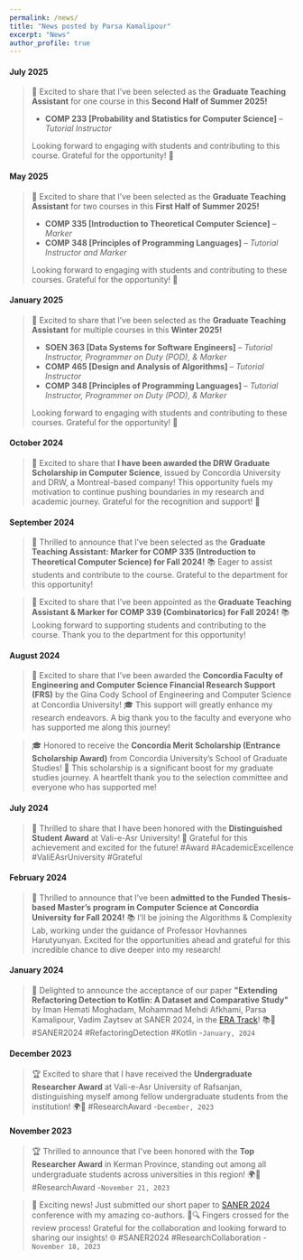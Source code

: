 ```yaml
---
permalink: /news/
title: "News posted by Parsa Kamalipour"
excerpt: "News"
author_profile: true
---
```


<!-- # NEWS -->
#### July 2025
> 🎉 Excited to share that I’ve been selected as the **Graduate Teaching Assistant** for one course in this **Second Half of Summer 2025!**  
>  
> - **COMP 233 [Probability and Statistics for Computer Science]** – *Tutorial Instructor*  
>  
> Looking forward to engaging with students and contributing to this course. Grateful for the opportunity! 🚀

#### May 2025
> 🎉 Excited to share that I’ve been selected as the **Graduate Teaching Assistant** for two courses in this **First Half of Summer 2025!**  
>  
> - **COMP 335 [Introduction to Theoretical Computer Science]** – *Marker*  
> - **COMP 348 [Principles of Programming Languages]** – *Tutorial Instructor and Marker*  
>  
> Looking forward to engaging with students and contributing to these courses. Grateful for the opportunity! 🚀

#### January 2025
> 🎉 Excited to share that I’ve been selected as the **Graduate Teaching Assistant** for multiple courses in this **Winter 2025!**  
>  
> - **SOEN 363 [Data Systems for Software Engineers]** – *Tutorial Instructor, Programmer on Duty (POD), & Marker*  
> - **COMP 465 [Design and Analysis of Algorithms]** – *Tutorial Instructor*  
> - **COMP 348 [Principles of Programming Languages]** – *Tutorial Instructor, Programmer on Duty (POD), & Marker*  
>  
> Looking forward to engaging with students and contributing to these courses. Grateful for the opportunity! 🚀

<!-- #### December 2024
> Excited to announce that our research **“Cross-Language Refactoring Detection: Bridging Gaps with Pre-trained Language Models”** has been **<u>submitted to The Journal of Systems & Software!</u>** A big thank you to my previous research team for their dedication—looking forward to the next steps! 🚀 -->

#### October 2024
> 🎉 Excited to share that **I have been awarded the DRW Graduate Scholarship in Computer Science**, issued by Concordia University and DRW, a Montreal-based company! This opportunity fuels my motivation to continue pushing boundaries in my research and academic journey. Grateful for the recognition and support! 🚀

#### September 2024
> 🎉 Thrilled to announce that I’ve been selected as the **Graduate Teaching Assistant: Marker for COMP 335 (Introduction to Theoretical Computer Science) for Fall 2024!** 📚 Eager to assist students and contribute to the course. Grateful to the department for this opportunity!

> 🎉 Excited to share that I’ve been appointed as the **Graduate Teaching Assistant & Marker for COMP 339 (Combinatorics) for Fall 2024!** 📚 Looking forward to supporting students and contributing to the course. Thank you to the department for this opportunity!

#### August 2024
> 🌟 Excited to share that I’ve been awarded the **Concordia Faculty of Engineering and Computer Science Financial Research Support (FRS)** by the Gina Cody School of Engineering and Computer Science at Concordia University! 🎓 This support will greatly enhance my research endeavors. A big thank you to the faculty and everyone who has supported me along this journey! 

> 🎓 Honored to receive the **Concordia Merit Scholarship (Entrance Scholarship Award)** from Concordia University’s School of Graduate Studies! 🌟 This scholarship is a significant boost for my graduate studies journey. A heartfelt thank you to the selection committee and everyone who has supported me!

#### July 2024
> 🎉 Thrilled to share that I have been honored with the **Distinguished Student Award** at Vali-e-Asr University! 🌟 Grateful for this achievement and excited for the future! #Award #AcademicExcellence #ValiEAsrUniversity #Grateful 

#### February 2024
> 🚀 Thrilled to announce that I’ve been **admitted to the Funded Thesis-based Master’s program in Computer Science at Concordia University for Fall 2024!** 📚 I’ll be joining the Algorithms & Complexity Lab, working under the guidance of Professor Hovhannes Harutyunyan. Excited for the opportunities ahead and grateful for this incredible chance to dive deeper into my research!


#### January 2024
> 🚀 Delighted to announce the acceptance of our paper **"Extending Refactoring Detection to Kotlin: A Dataset and Comparative Study"** by Iman Hemati Moghadam, Mohammad Mehdi Afkhami, Parsa Kamalipour, Vadim Zaytsev at SANER 2024, in the [ERA Track](https://conf.researchr.org/track/saner-2024/saner-2024-early-research-achievement--era--track-)! 📚🚀 #SANER2024 #RefactoringDetection #Kotlin -`January, 2024`

#### December 2023
> 🏆 Excited to share that I have received the **Undergraduate Researcher Award** at Vali-e-Asr University of Rafsanjan, distinguishing myself among fellow undergraduate students from the institution! 🌍🚀 #ResearchAward -`December, 2023`

#### November 2023
> 🏆 Thrilled to announce that I've been honored with the **Top Researcher Award** in Kerman Province, standing out among all undergraduate students across universities in this region! 🌍🚀 #ResearchAward -`November 21, 2023`

> 🚀 Exciting news! Just submitted our short paper to [SANER 2024](https://conf.researchr.org/home/saner-2024) conference with my amazing co-authors. 📑🔍 Fingers crossed for the review process! Grateful for the collaboration and looking forward to sharing our insights! 🌐 #SANER2024 #ResearchCollaboration -`November 18, 2023`


